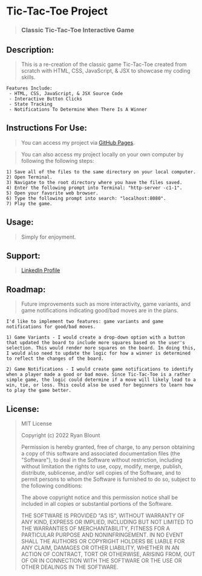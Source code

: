 # Tic-Tac-Toe Project
> ### Classic Tic-Tac-Toe Interactive Game

<!-- ![Tic-Tac-Toe Project](Images/Tic-Tac-Toe-Image.png "Tic-Tac-Toe Project") -->
<!-- <img src="Images/Tic-Tac-Toe-Image.png" alt="Tic-Tac-Toe Project" width="1000" height="600"> -->

## Description:
> This is a re-creation of the classic game Tic-Tac-Toe created from scratch with HTML, CSS, JavaScript, & JSX to showcase my coding skills.

    Features Include:
     - HTML, CSS, JavaScript, & JSX Source Code
     - Interactive Button Clicks
     - State Tracking
     - Notifications To Determine When There Is A Winner
   
## Instructions For Use:
> You can access my project via [GitHub Pages](https://ryanblount-2.github.io/tic-tac-toe-project/).

> You can also access my project locally on your own computer by following the following steps:    

    1) Save all of the files to the same directory on your local computer.
    2) Open Terminal.
    3) Navigate to the root directory where you have the files saved.
    4) Enter the following prompt into Terminal: "http-server -c1-1".
    5) Open your favorite web browser.
    6) Type the following prompt into search: "localhost:8080".
    7) Play the game.

## Usage:
> Simply for enjoyment.

## Support: 
> [LinkedIn Profile](https://linkedin.com/in/ryanblount2)  

## Roadmap:
> Future improvements such as more interactivity, game variants, and game notifications indicating good/bad moves are in the plans.

    I'd like to implement two features: game variants and game notifications for good/bad moves.
    
    1) Game Variants - I would create a drop-down option with a button that updated the board to include more squares based on the user's selection. This would render more squares on the board. In doing this, I would also need to update the logic for how a winner is determined to reflect the changes of the board.

    2) Game Notifications - I would create game notifications to identify when a player made a good or bad move. Since Tic-Tac-Toe is a rather simple game, the logic could determine if a move will likely lead to a win, tie, or loss. This could also be used for beginners to learn how to play the game better.

## License:
> MIT License
>
> Copyright (c) 2022 Ryan Blount
>
> Permission is hereby granted, free of charge, to any person obtaining a copy
> of this software and associated documentation files (the "Software"), to deal
> in the Software without restriction, including without limitation the rights
> to use, copy, modify, merge, publish, distribute, sublicense, and/or sell
> copies of the Software, and to permit persons to whom the Software is
> furnished to do so, subject to the following conditions:
>
> The above copyright notice and this permission notice shall be included in all
> copies or substantial portions of the Software.
>
> THE SOFTWARE IS PROVIDED "AS IS", WITHOUT WARRANTY OF ANY KIND, EXPRESS OR
> IMPLIED, INCLUDING BUT NOT LIMITED TO THE WARRANTIES OF MERCHANTABILITY,
> FITNESS FOR A PARTICULAR PURPOSE AND NONINFRINGEMENT. IN NO EVENT SHALL THE
> AUTHORS OR COPYRIGHT HOLDERS BE LIABLE FOR ANY CLAIM, DAMAGES OR OTHER
> LIABILITY, WHETHER IN AN ACTION OF CONTRACT, TORT OR OTHERWISE, ARISING FROM,
> OUT OF OR IN CONNECTION WITH THE SOFTWARE OR THE USE OR OTHER DEALINGS IN THE
> SOFTWARE.
